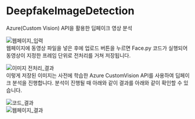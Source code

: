 # DeepfakeImageDetection
Azure(Custom Vision) API을 활용한 딥페이크 영상 분석

![웹페이지_입력](https://github.com/user-attachments/assets/094f682a-61a9-4673-9a83-187c73e0a056)   
웹페이지에 동영상 파일을 넣은 후에 업로드 버튼을 누르면 Face.py 코드가 실행되어 동영상이 지정한 프레임 단위로 전처리를 거쳐 저장됩니다.

![이미지 전처리_결과](https://github.com/user-attachments/assets/16d75261-ca51-489d-a24f-26908fc8720e)   
이렇게 저장된 이미지는 사전에 학습한 Azure CustomVision API를 사용하여 딥페이크 분석을 진행합니다.
분석이 진행될 때 아래와 같이 결과를 아래와 같이 확인할 수 있습니다.

![코드_결과](https://github.com/user-attachments/assets/f1ae30f7-e6a6-4ffb-bc66-4e4e309549d0)   
![웹페이지_결과](https://github.com/user-attachments/assets/d802b01d-6d21-4762-8b79-907ce386c269)   
